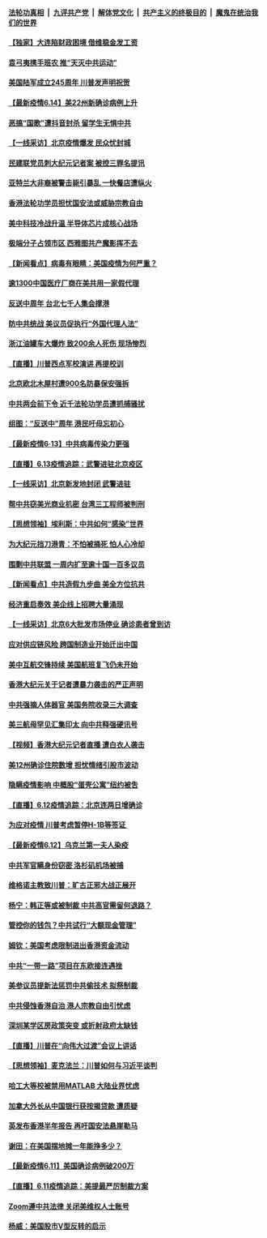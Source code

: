 

####  [法轮功真相](../../../../basic/blob/master/README.md?t=06150902) &nbsp;|&nbsp; [九评共产党](../../../../9ping.md/blob/master/README.md?t=06150902) &nbsp;|&nbsp; [解体党文化](../../../../jtdwh.md/blob/master/README.md?t=06150902)  &nbsp;|&nbsp; [共产主义的终极目的](../../../../gczydzjmd.md/blob/master/README.md?t=06150902) &nbsp;|&nbsp; [魔鬼在统治我们的世界](../../../../mgztzwmdsj.md/blob/master/README.md?t=06150902) 

#### [【独家】大连陷财政困境 借维稳金发工资](../pages/nf4514/n12176199.md?t=06150902) 

#### [袁弓夷携手班农 推“天灭中共运动”](../pages/nf4514/n12185396.md?t=06150902) 

#### [美国陆军成立245周年 川普发声明祝贺](../pages/nf4514/n12185158.md?t=06150902) 

#### [【最新疫情6.14】美22州新确诊病例上升](../pages/nf4514/n12179372.md?t=06150902) 

#### [恶搞“国歌”遭抖音封杀 留学生无惧中共](../pages/nf4514/n12183853.md?t=06150902) 

#### [【一线采访】北京疫情爆发 民众忧封城](../pages/nf4514/n12184541.md?t=06150902) 

#### [民建联党员刺大纪元记者案 被控三罪名提讯](../pages/nf4514/n12184983.md?t=06150902) 

#### [亚特兰大非裔被警击毙引暴乱 一快餐店遭纵火](../pages/nf4514/n12184894.md?t=06150902) 

#### [香港法轮功学员担忧国安法或威胁宗教自由](../pages/nf4514/n12184419.md?t=06150902) 

#### [美中科技冷战升温 半导体芯片成核心战场](../pages/nf4514/n12169390.md?t=06150902) 

#### [极端分子占领市区 西雅图共产魔影挥不去](../pages/nf4514/n12184048.md?t=06150902) 

#### [【新闻看点】病毒有眼睛：美国疫情为何严重？](../pages/nf4514/n12183562.md?t=06150902) 

#### [逾1300中国医疗厂商在美共用一家假代理](../pages/nf4514/n12183422.md?t=06150902) 

#### [反送中周年 台北七千人集会撑港](../pages/nf4514/n12183244.md?t=06150902) 

#### [防中共统战 美议员促执行“外国代理人法”](../pages/nf4514/n12182378.md?t=06150902) 

#### [浙江油罐车大爆炸 致200余人死伤 现场惨烈](../pages/nf4514/n12183056.md?t=06150902) 

#### [【直播】川普西点军校演讲 再提校训](../pages/nf4514/n12183300.md?t=06150902) 

#### [北京欧北木屋村遭900名防暴保安强拆](../pages/nf4514/n12183254.md?t=06150902) 

#### [中共两会前下令 近千法轮功学员遭抓捕骚扰](../pages/nf4514/n12183067.md?t=06150902) 

#### [组图：“反送中”周年 港民吁毋忘初心](../pages/nf4514/n12182725.md?t=06150902) 

#### [【最新疫情6·13】中共病毒传染力更强](../pages/nf4514/n12182223.md?t=06150902) 

#### [【直播】6.13疫情追踪：武警进驻北京疫区](../pages/nf4514/n12182922.md?t=06150902) 

#### [【一线采访】北京新发地封闭 武警进驻](../pages/nf4514/n12182439.md?t=06150902) 

#### [帮中共窃美光商业机密 台湾三工程师被判刑](../pages/nf4514/n12181796.md?t=06150902) 

#### [【思想领袖】埃利斯：中共如何“感染”世界](../pages/nf4514/n12099950.md?t=06150902) 

#### [为大纪元挡刀港青：不怕被捅死 怕人心冷却](../pages/nf4514/n12182470.md?t=06150902) 

#### [围剿中共联盟 一周内扩至逾十国一百多议员](../pages/nf4514/n12182189.md?t=06150902) 

#### [【新闻看点】中共造假九步曲 美全方位抗共](../pages/nf4514/n12181856.md?t=06150902) 

#### [经济重启奏效 美企线上招聘大量涌现](../pages/nf4514/n12181985.md?t=06150902) 

#### [【一线采访】北京6大批发市场停业 确诊患者曾到访](../pages/nf4514/n12181484.md?t=06150902) 

#### [应对供应链风险 跨国制造业开始迁出中国](../pages/nf4514/n12181757.md?t=06150902) 

#### [美中互航交锋持续 美国航班复飞仍未开始](../pages/nf4514/n12181405.md?t=06150902) 

#### [香港大纪元关于记者遭暴力袭击的严正声明](../pages/nf4514/n12181609.md?t=06150902) 

#### [中共强摘人体器官 美国务院收录三大调查](../pages/nf4514/n12181488.md?t=06150902) 

#### [美三航母罕见汇集印太 向中共释强硬讯号](../pages/nf4514/n12181478.md?t=06150902) 

#### [【视频】香港大纪元记者直播 遭白衣人袭击](../pages/nf4514/n12181368.md?t=06150902) 

#### [美12州确诊住院数增 担忧情绪引股市波动](../pages/nf4514/n12181285.md?t=06150902) 

#### [隐瞒疫情影响 中概股“蛋壳公寓”纽约被吿](../pages/nf4514/n12179837.md?t=06150902) 

#### [【直播】6.12疫情追踪：北京连两日增确诊](../pages/nf4514/n12180894.md?t=06150902) 

#### [为应对疫情 川普考虑暂停H-1B等签证 ](../pages/nf4514/n12180522.md?t=06150902) 

#### [【最新疫情6.12】乌克兰第一夫人染疫](../pages/nf4514/n12179593.md?t=06150902) 

#### [中共军官瞒身份窃密 洛杉矶机场被捕](../pages/nf4514/n12180472.md?t=06150902) 

#### [维格诺主教致川普：旷古正邪大战正展开](../pages/nf4514/n12179427.md?t=06150902) 

#### [杨宁：韩正等或被制裁 中共高官需留何退路？](../pages/nf4514/n12178897.md?t=06150902) 

#### [管控你的钱包？中共试行“大额现金管理”](../pages/nf4514/n12178958.md?t=06150902) 

#### [姆钦：美国考虑限制进出香港资金流动](../pages/nf4514/n12179699.md?t=06150902) 

#### [中共“一带一路”项目在东欧接连遇挫](../pages/nf4514/n12179246.md?t=06150902) 

#### [美参议员提新法惩罚中共偷技术 拟祭制裁](../pages/nf4514/n12179248.md?t=06150902) 

#### [中共侵蚀香港自治 港人宗教自由引忧虑](../pages/nf4514/n12179350.md?t=06150902) 

#### [深圳某学区房政策突变 或折射政府太缺钱](../pages/nf4514/n12179144.md?t=06150902) 

#### [【直播】川普在“向伟大过渡”会议上讲话](../pages/nf4514/n12178890.md?t=06150902) 

#### [【思想领袖】麦克法兰：川普如何与习近平谈判](../pages/nf4514/n12028389.md?t=06150902) 

#### [哈工大等校被禁用MATLAB 大陆业界忧虑](../pages/nf4514/n12178707.md?t=06150902) 

#### [加拿大外长从中国银行获按揭贷款 遭质疑](../pages/nf4514/n12178493.md?t=06150902) 

#### [英发布香港半年报告 再吁国安法悬崖勒马](../pages/nf4514/n12178589.md?t=06150902) 

#### [谢田：在美国摆地摊一年能挣多少？](../pages/nf4514/n12177581.md?t=06150902) 

#### [【最新疫情6.11】美国确诊病例破200万](../pages/nf4514/n12176674.md?t=06150902) 

#### [【直播】6.11疫情追踪：美提最严厉制裁方案](../pages/nf4514/n12177840.md?t=06150902) 

#### [Zoom遵中共法律 关闭美维权人士账号](../pages/nf4514/n12177317.md?t=06150902) 

#### [杨威：美国股市V型反转的启示](../pages/nf4514/n12177347.md?t=06150902) 

